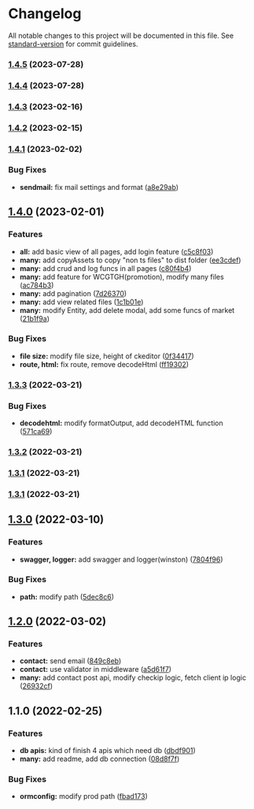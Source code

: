 # Changelog

All notable changes to this project will be documented in this file. See [standard-version](https://github.com/conventional-changelog/standard-version) for commit guidelines.

### [1.4.5](https://git.wcgmarkets.com/Alice_Chou/wcg-api/compare/v1.4.4...v1.4.5) (2023-07-28)

### [1.4.4](https://git.wcgmarkets.com/Alice_Chou/wcg-api/compare/v1.4.3...v1.4.4) (2023-07-28)

### [1.4.3](https://github.com/wolfzxcv/official-site-api/compare/v1.4.1...v1.4.3) (2023-02-16)

### [1.4.2](https://github.com/wolfzxcv/official-site-api/compare/v1.4.1...v1.4.2) (2023-02-15)

### [1.4.1](https://github.com/wolfzxcv/official-site-api/compare/v1.4.0...v1.4.1) (2023-02-02)


### Bug Fixes

* **sendmail:** fix mail settings and format ([a8e29ab](https://github.com/wolfzxcv/official-site-api/commit/a8e29abbd97b056894afd99d22ab733849fb6fe7))

## [1.4.0](https://github.com/wolfzxcv/official-site-api/compare/v1.3.3...v1.4.0) (2023-02-01)


### Features

* **all:** add basic view of all pages, add login feature ([c5c8f03](https://github.com/wolfzxcv/official-site-api/commit/c5c8f035de4a28ef3cbd9945f4254e959b537d10))
* **many:** add copyAssets to copy "non ts files" to dist folder ([ee3cdef](https://github.com/wolfzxcv/official-site-api/commit/ee3cdefc5a6ea142b0051e9ad629d21693fa577c))
* **many:** add crud and log funcs in all pages ([c80f4b4](https://github.com/wolfzxcv/official-site-api/commit/c80f4b47d718606e1b61e8b7a073738fc2ad4710))
* **many:** add feature for WCGTGH(promotion), modify many files ([ac784b3](https://github.com/wolfzxcv/official-site-api/commit/ac784b3809165479246064c91ada7549595f636d))
* **many:** add pagination ([7d26370](https://github.com/wolfzxcv/official-site-api/commit/7d263705868a8f74873189041bbcf1e4885551d9))
* **many:** add view related files ([1c1b01e](https://github.com/wolfzxcv/official-site-api/commit/1c1b01e3a73de53784d0fa9e4828801d05c7f857))
* **many:** modify Entity, add delete modal, add some funcs of market ([21b1f9a](https://github.com/wolfzxcv/official-site-api/commit/21b1f9a22f2f8dd3922a550b1cf72cb37aef0a6d))


### Bug Fixes

* **file size:** modify file size, height of ckeditor ([0f34417](https://github.com/wolfzxcv/official-site-api/commit/0f3441741dac1d12e0017c19f02a9eee86fd4242))
* **route, html:** fix route, remove decodeHtml ([ff19302](https://github.com/wolfzxcv/official-site-api/commit/ff19302811ed52fa3a5758a0baf55751c50f5898))

### [1.3.3](https://git.wcgmarkets.com/Alice_Chou/wcg-api/compare/v1.3.2...v1.3.3) (2022-03-21)


### Bug Fixes

* **decodehtml:** modify formatOutput, add decodeHTML function ([571ca69](https://git.wcgmarkets.com/Alice_Chou/wcg-api/commit/571ca6926b2fb00970e9f4940789a41d4179dc81))

### [1.3.2](https://git.wcgmarkets.com/Alice_Chou/wcg-api/compare/v1.3.0...v1.3.2) (2022-03-21)

### [1.3.1](https://git.wcgmarkets.com/Alice_Chou/wcg-api/compare/v1.3.0...v1.3.1) (2022-03-21)

### [1.3.1](https://git.wcgmarkets.com/Alice_Chou/wcg-api/compare/v1.3.0...v1.3.1) (2022-03-21)

## [1.3.0](https://git.wcgmarkets.com/Alice_Chou/wcg-api/compare/v1.2.0...v1.3.0) (2022-03-10)


### Features

* **swagger, logger:** add swagger and logger(winston) ([7804f96](https://git.wcgmarkets.com/Alice_Chou/wcg-api/commit/7804f96e2ff284ffbf5e2812d4e4499a6c78ed73))


### Bug Fixes

* **path:** modify path ([5dec8c6](https://git.wcgmarkets.com/Alice_Chou/wcg-api/commit/5dec8c615f00964040bedc5769eb0a687da91194))

## [1.2.0](https://git.wcgmarkets.com/Alice_Chou/wcg-api/compare/v1.1.0...v1.2.0) (2022-03-02)


### Features

* **contact:** send email ([849c8eb](https://git.wcgmarkets.com/Alice_Chou/wcg-api/commit/849c8eb121a9f7c79126ccff369732b26eadd1c5))
* **contact:** use validator in middleware ([a5d61f7](https://git.wcgmarkets.com/Alice_Chou/wcg-api/commit/a5d61f75b335c04a5bd39870651b9ed2f0628426))
* **many:** add contact post api, modify checkip logic, fetch client ip logic ([26932cf](https://git.wcgmarkets.com/Alice_Chou/wcg-api/commit/26932cf9b28716d93746311bc0fd2b27a69a1c44))

## 1.1.0 (2022-02-25)


### Features

* **db apis:** kind of finish 4 apis which need db ([dbdf901](https://git.wcgmarkets.com/Alice_Chou/wcg-api/commit/dbdf901d6638ac2fabb95030dd0e9ca8db64960e))
* **many:** add readme, add db connection ([08d8f7f](https://git.wcgmarkets.com/Alice_Chou/wcg-api/commit/08d8f7f28a810332a5418cf316ee0f83312fa794))


### Bug Fixes

* **ormconfig:** modify prod path ([fbad173](https://git.wcgmarkets.com/Alice_Chou/wcg-api/commit/fbad1733b4df1486164150294efc2ed5b5aa1bfc))
